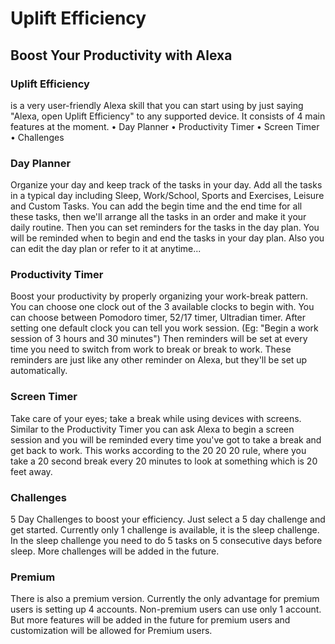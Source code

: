 # Uplift Efficiency
## Boost Your Productivity with Alexa


### Uplift Efficiency 
is a very user-friendly Alexa skill that you can start using by just saying "Alexa, open Uplift Efficiency" to any supported device. 
It consists of 4 main features at the moment. 
• Day Planner 
• Productivity Timer 
• Screen Timer 
• Challenges


### Day Planner 
Organize your day and keep track of the tasks in your day.
Add all the tasks in a typical day including Sleep, Work/School, Sports and Exercises, Leisure and Custom Tasks. 
You can add the begin time and the end time for all these tasks, then we'll arrange all the tasks in an order and make it your daily routine. 
Then you can set reminders for the tasks in the day plan. You will be reminded when to begin and end the tasks in your day plan. 
Also you can edit the day plan or refer to it at anytime...


### Productivity Timer 
Boost your productivity by properly organizing your work-break pattern. 
You can choose one clock out of the 3 available clocks to begin with. You can choose between Pomodoro timer, 52/17 timer, Ultradian timer. 
After setting one default clock you can tell you work session. (Eg: "Begin a work session of 3 hours and 30 minutes") 
Then reminders will be set at every time you need to switch from work to break or break to work.
These reminders are just like any other reminder on Alexa, but they'll be set up automatically.


### Screen Timer 
Take care of your eyes; take a break while using devices with screens. 
Similar to the Productivity Timer you can ask Alexa to begin a screen session and you will be reminded every time you've got to take a break and get back to work.
This works according to the 20 20 20 rule, where you take a 20 second break every 20 minutes to look at something which is 20 feet away.


### Challenges 
5 Day Challenges to boost your efficiency. 
Just select a 5 day challenge and get started. Currently only 1 challenge is available, it is the sleep challenge. 
In the sleep challenge you need to do 5 tasks on 5 consecutive days before sleep. More challenges will be added in the future.


### Premium 
There is also a premium version. 
Currently the only advantage for premium users is setting up 4 accounts. Non-premium users can use only 1 account. 
But more features will be added in the future for premium users and customization will be allowed for Premium users.


